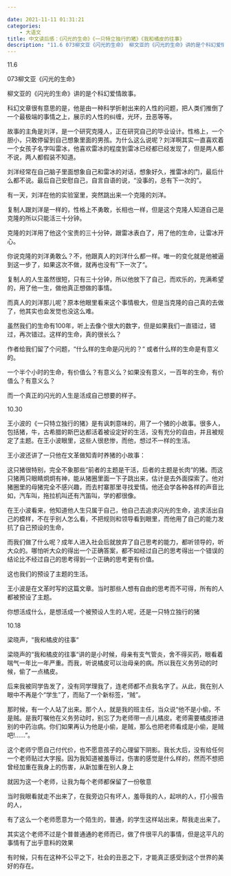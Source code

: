 ```yaml
---

date: 2021-11-11 01:31:21
categories:
    - 大语文
title: 中文读后感：《闪光的生命》《一只特立独行的猪》《我和橘皮的往事》
description: "11.6 073柳文亚《闪光的生命》 柳文亚的《闪光的生命》讲的是个科幻爱情故事。 科幻文章很有意思的是，他是由一种科学折射出来的人性的问题，把人类们推倒了一个最极端的事情之上，展示的人性的纠缠，光环..."
---
```


11.6

073柳文亚《闪光的生命》

柳文亚的《闪光的生命》讲的是个科幻爱情故事。

科幻文章很有意思的是，他是由一种科学折射出来的人性的问题，把人类们推倒了一个最极端的事情之上，展示的人性的纠缠，光环，丑恶等等。

故事的主角是刘洋，是一个研究克隆人，正在研究自己的毕业设计。性格上，一个胆小，只敢停留到自己想象里面的男孩。为什么这么说呢？刘洋啊其实一直喜欢着一个女孩子名字叫雷冰，他喜欢雷冰的程度到雷冰已经都已经发现了，但是两人都不说，两人都假装不知道。

刘洋经常在自己脑子里面想象自己和雷冰的对话，想象好久，推雷冰的门，最后什么都不说。最后自己安慰自己，自言自语的说，“没事的，总有下一次的”。

有一天，刘洋在他的实验室里，突然跳出来一个克隆的刘洋。

复制人跟刘洋是一样的，性格上不勇敢，长相也一样，但是这个克隆人知道自己是克隆的所以只能活三十分钟。

克隆的刘洋用了他这个宝贵的三十分钟，跟雷冰表白了，用了他的生命，让雷冰开心。

你说克隆的刘洋勇敢么？不，他跟真人的刘洋什么都一样。唯一的变化就是他被逼到这一步了，如果这次不做，就再也没有”下一次了“。

复制人的人生虽然很短，只有三十分钟，所以他放下了自己，而欢乐的，充满希望的，用了他一生，做他真正想做的事情。

而真人的刘洋那儿呢？原本他眼里看来这个事情极大，但是当克隆的自己真的去做了，他其实也会发觉也没这么难。

虽然我们的生命有100年，听上去像个很大的数字，但是如果我们一直错过，错过，再次错过。这样的生命，真的很长么？

作者给我们留了个问题，“什么样的生命是闪光的？“ 或者什么样的生命是有意义的。

一个半个小时的生命，有价值么？有意义么？如果没有意义，一百年的生命，有价值么？有意义么？

而一个真正的闪光的人生是活成自己想要的样子。

  


  


  


  


  


10.30

王小波的《一只特立独行的猪》是有讽刺意味的，用了一个猪的小故事。很多人，包括猪，牛，古希腊的斯巴达都活着被设定好的生活，没有充分的自由，并且被规定了主题。在王小波眼里，这些人很悲惨，而他，想过不一样的生活。

王小波还讲了一只他在文革做知青时养猪的小故事：

这只猪很特别，完全不象那些“前者的主题是干活，后者的主题是长肉“的猪。而这只猪两只眼睛炯炯有神，能从猪圈里面一下子跳出来，估计是去外面探索了。他对猪圈里的母猪完全不感兴趣，而去村寨那里寻找爱情。他还会学各种各样的声音比如，汽车叫，拖拉机叫还有汽笛叫，学的都很像。

在王小波看来，他知道他人生只属于自己，他自己去追求闪光的生命，追求活出自己的模样，不在乎别人怎么看，不把规则和领导看到眼里，而他用了自己的能力发抗了自己预设的生命，

而我们做了什么呢？成年人进入社会后就放弃了自己思考的能力，都听领导的，听大众的。哪怕听大众的得出一个正确答案，都不如经过自己的思考得出一个错误的结论比不经过自己的思考得到一个正确的思考更有价值。

这也我们的预设了主题的生活。

王小波是在文革时写的这篇文章。当时那些人想有自由的思考而不可得，所有的人都被预设了主题。

你想活成什么，是想活成一个被预设人生的人呢，还是一只特立独行的猪

  


  


  


  


  


  


  


10.18

梁晓声，“我和橘皮的往事“

梁晓声的“我和橘皮的往事“讲的是小时候，母亲有支气管炎，舍不得买药，眼看着喘气一年比一年严重。而我，听说橘皮可以治母亲的病。所以我在义务劳动的时候，偷了一点橘皮。

后来我被同学告发了，没有同学理我了，连老师都不点我名字了。从此，我在别人眼中不再是个“学生”了，而贴了一个新标签，“贼”。

那时候，有一个人站了出来。那个人，就是我的班主任，当众说“他不是小偷，不是贼。是我叮嘱他在义务劳动时，别忘了为老师带一点儿橘皮。老师需要橘皮掺进别的中药治病。你们如果再认为他是小偷，是贼，那么也把老师看成是小偷，是贼吧!……”。

这个老师宁愿自己付代价，也不愿意孩子的心理留下阴影。我长大后，没有给任何一个老师贴过大字报。因为我知道被羞辱过，伤害的感觉是什么样的，然而不想把曾经加重在我身上的伤害，从新加重在别人身上

就因为这一个老师，让我为每个老师都保留了一份敬意

当时我眼看就走不出来了，在我旁边只有坏人，羞辱我的人，起哄的人，打小报告的人，

有了这么一个老师愿意为一个陌生的，普通，的学生这样站出来，帮我走出来了。

其实这个老师不过是个普普通通的老师而已，做了件很平凡的事情，但是这平凡的事情有了出乎意料的效果

有时候，只有在这种不公平之下，社会的丑恶之下，才能真正感受到这个世界的美好的存在。